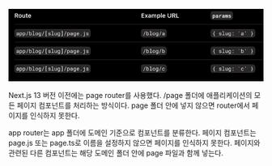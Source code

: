 ![비교 이미지](image.png)

Next.js 13 버전 이전에는 page router를 사용했다.
/page 폴더에 애플리케이션의 모든 페이지 컴포넌트를 처리하는 방식이다.
page 폴더 안에 넣지 않으면 router에서 페이지를 인식하지 못한다.

app router는 app 폴더에 도메인 기준으로 컴포넌트를 분류한다.
페이지 컴포넌트는 page.js 또는 page.ts로 이름을 설정하지 않으면 페이지를 인식하지 못한다.
페이지와 관련된 다른 컴포넌트는 해당 도메인 폴더 안에 page 파일과 함께 넣는다.
